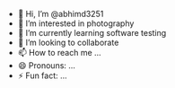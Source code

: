 - 👋 Hi, I’m @abhimd3251
- 👀 I’m interested in photography 
- 🌱 I’m currently learning software testing  
- 💞️ I’m looking to collaborate 
- 📫 How to reach me ...
- 😄 Pronouns: ...
- ⚡ Fun fact: ...

<!---
abhimd3251/abhimd3251 is a ✨ special ✨ repository because its `README.md` (this file) appears on your GitHub profile.
You can click the Preview link to take a look at your changes.
--->
